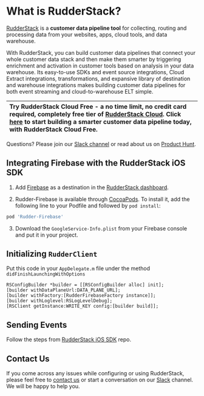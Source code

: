 # What is RudderStack?

[RudderStack](https://rudderstack.com/) is a **customer data pipeline tool** for collecting, routing and processing data from your websites, apps, cloud tools, and data warehouse.

With RudderStack, you can build customer data pipelines that connect your whole customer data stack and then make them smarter by triggering enrichment and activation in customer tools based on analysis in your data warehouse. Its easy-to-use SDKs and event source integrations, Cloud Extract integrations, transformations, and expansive library of destination and warehouse integrations makes building customer data pipelines for both event streaming and cloud-to-warehouse ELT simple. 



| Try **RudderStack Cloud Free** - a no time limit, no credit card required, completely free tier of [RudderStack Cloud](https://resources.rudderstack.com/rudderstack-cloud). Click [here](https://app.rudderlabs.com/signup?type=freetrial) to start building a smarter customer data pipeline today, with RudderStack Cloud Free. |
|:------|



Questions? Please join our [Slack channel](https://resources.rudderstack.com/join-rudderstack-slack) or read about us on [Product Hunt](https://www.producthunt.com/posts/rudderstack).

## Integrating Firebase with the RudderStack iOS SDK

1. Add [Firebase](http://firebase.google.com) as a destination in the [RudderStack dashboard](https://app.rudderstack.com/).

2. Rudder-Firebase is available through [CocoaPods](https://cocoapods.org). To install it, add the following line to your Podfile and followed by `pod install`:

```ruby
pod 'Rudder-Firebase'
```

3. Download the `GoogleService-Info.plist` from your Firebase console and put it in your project.

## Initializing ```RudderClient```

Put this code in your ```AppDelegate.m``` file under the method ```didFinishLaunchingWithOptions```
```
RSConfigBuilder *builder = [[RSConfigBuilder alloc] init];
[builder withDataPlaneUrl:DATA_PLANE_URL];
[builder withFactory:[RudderFirebaseFactory instance]];
[builder withLoglevel:RSLogLevelDebug];
[RSClient getInstance:WRITE_KEY config:[builder build]];
```

## Sending Events
Follow the steps from [RudderStack iOS SDK](https://github.com/rudderlabs/rudder-sdk-ios#sending-events) repo.

## Contact Us
If you come across any issues while configuring or using RudderStack, please feel free to [contact us](https://rudderstack.com/contact/) or start a conversation on our [Slack](https://resources.rudderstack.com/join-rudderstack-slack) channel. We will be happy to help you.
